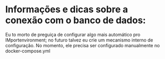 # Informações e dicas sobre a conexão com o banco de dados: 

Eu to morto de preguiça de configurar algo mais automático pro IMportenvironment; no futuro talvez eu crie um mecanismo interno de configuração. No momento, ele precisa ser configurado manualmente no docker-compose.yml
